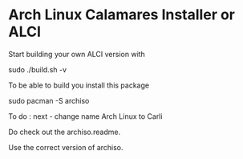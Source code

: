 # Arch Linux Calamares Installer or ALCI

Start building your own ALCI version with 

sudo ./build.sh -v

To be able to build you install this package

sudo pacman -S archiso

To do : next - change name Arch Linux to Carli

Do check out the archiso.readme.

Use the correct version of archiso.
